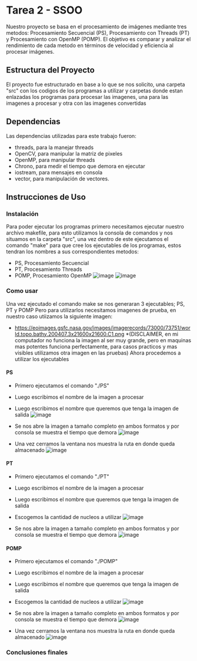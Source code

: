# Tarea 2 - SSOO
Nuestro proyecto se basa en el procesamiento de imágenes mediante tres metodos: Procesamiento Secuencial (PS), Procesamiento con Threads (PT) y Procesamiento con OpenMP (POMP). El objetivo es comparar y analizar el rendimiento de cada metodo en términos de velocidad y eficiencia al procesar imágenes.

## Estructura del Proyecto
El proyecto fue estructurado en base a lo que se nos solicito, una carpeta "src" con los codigos de los programas a utilizar y carpetas donde estan enlazadas los programas para procesar las imagenes, una para las imagenes a procesar y otra con las imagenes convertidas

## Dependencias
Las dependencias utilizadas para este trabajo fueron:
* threads, para la manejar threads
* OpenCV, para manipular la matriz de pixeles
* OpenMP, para manipular threads
* Chrono, para medir el tiempo que demora en ejecutar
* iostream, para mensajes en consola
* vector, para manipulación de vectores.


## Instrucciones de Uso
### Instalación
Para poder ejecutar los programas primero necesitamos ejecutar nuestro archivo makefile, para esto utilizamos la consola de comandos y nos situamos en la carpeta "src", una vez dentro de este ejecutamos el comando "make" para que cree los ejecutables de los programas, estos tendran los nombres a sus correspondientes metodos:
* PS, Procesamiento Secuencial
* PT, Procesamiento Threads
* POMP, Procesamiento OpenMP
![image](https://github.com/nic-madrid/Tarea2SSOO/assets/142953854/7af4220d-fb29-455f-902a-8381c6878685)
![image](https://github.com/nic-madrid/Tarea2SSOO/assets/142953854/788afe1f-d2ff-4ac3-9672-9a291e0294cb)

### Como usar
Una vez ejecutado el comando make se nos generaran 3 ejecutables; PS, PT y POMP
Pero para utilizarlos necesitamos imagenes de prueba, en nuestro caso utiizamos la siguiente imagen: 
* https://eoimages.gsfc.nasa.gov/images/imagerecords/73000/73751/world.topo.bathy.200407.3x21600x21600.C1.png
*(DISCLAIMER, en mi computador no funciona la imagen al ser muy grande, pero en maquinas mas potentes funciona perfectamente, para casos practicos y mas visibles utilizamos otra imagen en las pruebas)
Ahora procedemos a utilizar los ejecutables

#### PS
* Primero ejecutamos el comando "./PS"
* Luego escribimos el nombre de la imagen a procesar
* Luego escribimos el nombre que queremos que tenga la imagen de salida
![image](https://github.com/nic-madrid/Tarea2SSOO/assets/142953854/0b3a4373-9e67-4b0c-8d56-51eab7222eea)

* Se nos abre la imagen a tamaño completo en ambos formatos y por consola se muestra el tiempo que demora
![image](https://github.com/nic-madrid/Tarea2SSOO/assets/142953854/692f9376-8976-433d-8fe0-51623cbbcf80)
  
* Una vez cerramos la ventana nos muestra la ruta en donde queda almacenado
![image](https://github.com/nic-madrid/Tarea2SSOO/assets/142953854/34217dc2-4e47-4702-8043-2f4488fdbdf4)

#### PT
* Primero ejecutamos el comando "./PT"
* Luego escribimos el nombre de la imagen a procesar
* Luego escribimos el nombre que queremos que tenga la imagen de salida
* Escogemos la cantidad de nucleos a utilizar
![image](https://github.com/nic-madrid/Tarea2SSOO/assets/142953854/150937bd-9215-45f6-a373-5981de05cc2a)

* Se nos abre la imagen a tamaño completo en ambos formatos y por consola se muestra el tiempo que demora
![image](https://github.com/nic-madrid/Tarea2SSOO/assets/142953854/7e13847f-0a11-4f27-9e9e-ce059a7f8515)

#### POMP
* Primero ejecutamos el comando "./POMP"
* Luego escribimos el nombre de la imagen a procesar
* Luego escribimos el nombre que queremos que tenga la imagen de salida
* Escogemos la cantidad de nucleos a utilizar
![image](https://github.com/nic-madrid/Tarea2SSOO/assets/142953854/30163524-0f3b-4bba-96c0-44ca1da98c0f)

* Se nos abre la imagen a tamaño completo en ambos formatos y por consola se muestra el tiempo que demora
![image](https://github.com/nic-madrid/Tarea2SSOO/assets/142953854/52292a60-1fa7-4aaf-9297-ce246293d4fd)

* Una vez cerramos la ventana nos muestra la ruta en donde queda almacenado
![image](https://github.com/nic-madrid/Tarea2SSOO/assets/142953854/180fdff2-e46a-4d99-b54e-044d3c6a708b)


### Conclusiones finales

